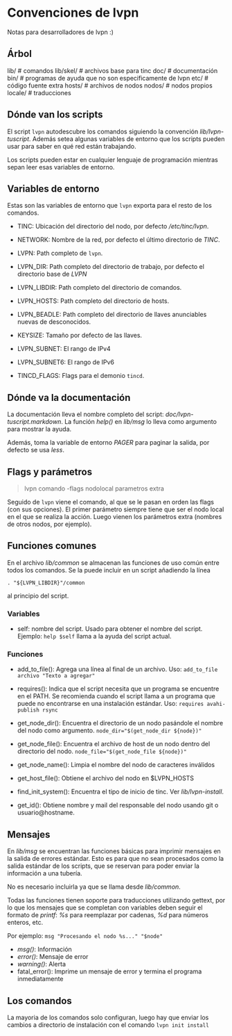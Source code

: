# Convenciones de lvpn

Notas para desarrolladores de lvpn :)

## Árbol

  lib/      # comandos
  lib/skel/ # archivos base para tinc
  doc/      # documentación
  bin/      # programas de ayuda que no son especificamente de lvpn
  etc/      # código fuente extra
  hosts/    # archivos de nodos
  nodos/    # nodos propios
  locale/   # traducciones


## Dónde van los scripts

El script `lvpn` autodescubre los comandos siguiendo la convención
_lib/lvpn-tuscript_.  Además setea algunas variables de entorno que los scripts
pueden usar para saber en qué red están trabajando.

Los scripts pueden estar en cualquier lenguaje de programación mientras sepan
leer esas variables de entorno.

## Variables de entorno

Estas son las variables de entorno que `lvpn` exporta para el resto de los
comandos.

* TINC: Ubicación del directorio del nodo, por defecto _/etc/tinc/lvpn_.

* NETWORK: Nombre de la red, por defecto el último directorio de _TINC_.

* LVPN: Path completo de `lvpn`.

* LVPN\_DIR: Path completo del directorio de trabajo, por defecto el directorio
  base de _LVPN_

* LVPN\_LIBDIR: Path completo del directorio de comandos.

* LVPN\_HOSTS: Path completo del directorio de hosts.

* LVPN\_BEADLE: Path completo del directorio de llaves anunciables nuevas de desconocidos.

* KEYSIZE: Tamaño por defecto de las llaves.

* LVPN\_SUBNET: El rango de IPv4

* LVPN\_SUBNET6: El rango de IPv6

* TINCD\_FLAGS: Flags para el demonio `tincd`.


## Dónde va la documentación

La documentación lleva el nombre completo del script:
_doc/lvpn-tuscript.markdown_.  La función _help()_ en _lib/msg_ lo lleva
como argumento para mostrar la ayuda.

Además, toma la variable de entorno _PAGER_ para paginar la salida, por defecto
se usa _less_.


## Flags y parámetros

> lvpn comando -flags nodolocal parametros extra

Seguido de `lvpn` viene el comando, al que se le pasan en orden las flags (con
sus opciones).  El primer parámetro siempre tiene que ser el nodo local en el
que se realiza la acción.  Luego vienen los parámetros extra (nombres de otros
nodos, por ejemplo).

## Funciones comunes

En el archivo _lib/common_ se almacenan las funciones de uso común entre todos
los comandos.  Se la puede incluir en un script añadiendo la línea 

    . "${LVPN_LIBDIR}"/common

al principio del script.

### Variables

* self: nombre del script. Usado para obtener el nombre del script. Ejemplo:
  `help $self` llama a la ayuda del script actual.

### Funciones

* add_to_file(): Agrega una línea al final de un archivo. Uso: `add_to_file
  archivo "Texto a agregar"`

* requires(): Indica que el script necesita que un programa se encuentre en el
  PATH.  Se recomienda cuando el script llama a un programa que puede no
  encontrarse en una instalación estándar.  Uso: `requires avahi-publish rsync`

* get_node_dir(): Encuentra el directorio de un nodo pasándole el nombre del
  nodo como argumento.  `node_dir="$(get_node_dir ${node})"`

* get_node_file(): Encuentra el archivo de host de un nodo dentro del
  directorio del nodo.  `node_file="$(get_node_file ${node})"`

* get_node_name(): Limpia el nombre del nodo de caracteres inválidos

* get_host_file(): Obtiene el archivo del nodo en $LVPN\_HOSTS

* find_init_system(): Encuentra el tipo de inicio de tinc.  Ver
  _lib/lvpn-install_.

* get\_id(): Obtiene nombre y mail del responsable del nodo usando git o
  usuario@hostname.


## Mensajes

En _lib/msg_ se encuentran las funciones básicas para imprimir mensajes en la
salida de errores estándar.  Esto es para que no sean procesados como la salida
estándar de los scripts, que se reservan para poder enviar la información a una
tubería.

No es necesario incluirla ya que se llama desde _lib/common_.

Todas las funciones tienen soporte para traducciones utilizando gettext, por lo
que los mensajes que se completan con variables deben seguir el formato de
_printf_: _%s_ para reemplazar por cadenas, _%d_ para números enteros, etc.

Por ejemplo: `msg "Procesando el nodo %s..." "$node"`

* _msg()_: Información
* _error()_: Mensaje de error
* _warning()_: Alerta
* fatal\_error(): Imprime un mensaje de error y termina el programa
  inmediatamente

## Los comandos

La mayoria de los comandos solo configuran, luego hay que enviar los cambios a
directorio de instalación con el comando `lvpn init install`

